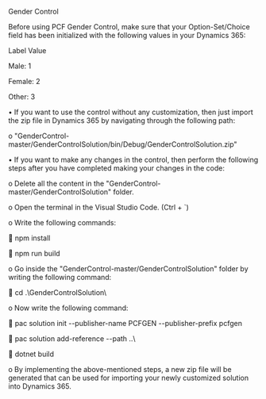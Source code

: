 Gender Control

Before using PCF Gender Control, make sure that your Option-Set/Choice field has been initialized with the following values in your Dynamics 365:

Label	Value

Male:	1

Female:	2

Other:	3


•	If you want to use the control without any customization, then just import the zip file in Dynamics 365 by navigating through the following path:

o	"GenderControl-master/GenderControlSolution/bin/Debug/GenderControlSolution.zip"

•	If you want to make any changes in the control, then perform the following steps after you have completed making your changes in the code:

o	Delete all the content in the "GenderControl-master/GenderControlSolution" folder.

o	Open the terminal in the Visual Studio Code. (Ctrl + `)

o	Write the following commands:

	npm install

	npm run build

o	Go inside the "GenderControl-master/GenderControlSolution" folder by writing the following command:

	cd .\GenderControlSolution\

o	Now write the following command:

	pac solution init --publisher-name PCFGEN --publisher-prefix pcfgen

	pac solution add-reference --path ..\

	dotnet build

o	By implementing the above-mentioned steps, a new zip file will be generated that can be used for importing your newly customized solution into Dynamics 365.
